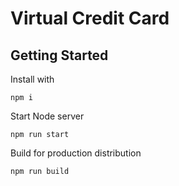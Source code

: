 # Virtual Credit Card

## Getting Started

Install with
```
npm i
```

Start Node server
```
npm run start
```

Build for production distribution 
```
npm run build
```
